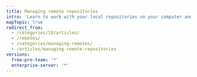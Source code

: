 ```yaml
---
title: Managing remote repositories
intro: 'Learn to work with your local repositories on your computer and remote repositories hosted on {{ site.data.variables.product.product_name }}.'
mapTopic: true
redirect_from:
  - /categories/18/articles/
  - /remotes/
  - /categories/managing-remotes/
  - /articles/managing-remote-repositories
versions:
  free-pro-team: '*'
  enterprise-server: '*'
---
```


